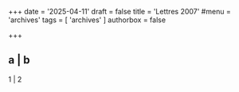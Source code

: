 +++
date = '2025-04-11'
draft = false
title = 'Lettres 2007'
#menu = 'archives'
tags = [ 'archives' ]
authorbox = false

+++

a | b
-----
1 | 2